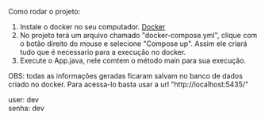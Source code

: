 Como rodar o projeto:
  1. Instale o docker no seu computador. <a href="https://www.docker.com/products/docker-desktop">Docker</a>
  2. No projeto terá um arquivo chamado "docker-compose.yml", clique com o botão direito do mouse e selecione "Compose up". 
   Assim ele criará tudo que é necessario para a execução no docker.
  3. Execute o App.java, nele comtem o método main para sua execução.
  
  OBS:
  todas as informações geradas ficaram salvam no banco de dados criado no docker. 
  Para acessa-lo basta usar a url "http://localhost:5435/"
  
  <p>user: dev</br>senha: dev</p>
